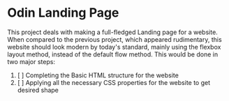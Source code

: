 # **Odin Landing Page**

This project deals with making a full-fledged Landing page for a website. When compared to the previous project, which appeared rudimentary, this website should look modern by today's standard, mainly using the flexbox layout method, instead of the default flow method. This would be done in two major steps:

1. [ ] Completing the Basic HTML structure for the website
2. [ ] Applying all the necessary CSS properties for the website to get desired shape